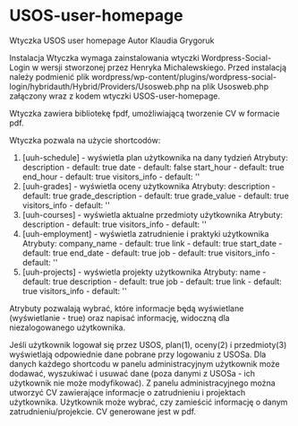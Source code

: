 # USOS-user-homepage
Wtyczka USOS user homepage
Autor Klaudia Grygoruk

Instalacja
Wtyczka wymaga zainstalowania wtyczki Wordpress-Social-Login w wersji stworzonej przez Henryka Michalewskiego.
Przed instalacją należy podmienić plik wordpress/wp-content/plugins/wordpress-social-login/hybridauth/Hybrid/Providers/Usosweb.php na plik Usosweb.php załączony wraz z kodem wtyczki USOS-user-homepage.

Wtyczka zawiera bibliotekę fpdf, umożliwiającą tworzenie CV w formacie pdf.

Wtyczka pozwala na użycie shortcodów:
1. [uuh-schedule] - wyświetla plan użytkownika na dany tydzień
   Atrybuty: 
		description - default: true
		date - default: false
		start_hour - default: true
		end_hour - default: true
		visitors_info - default: ''
2. [uuh-grades] - wyświetla oceny użytkownika
   Atrybuty:
		description - default: true
		grade_description - default: true
		grade_value - default: true
		visitors_info - default: ''
3. [uuh-courses] - wyświetla aktualne przedmioty użytkownika
   Atrybuty:
		description - default: true
		visitors_info - default: ''
4. [uuh-employment] - wyświetla zatrudnienie i praktyki użytkownika
   Atrybuty:
		company_name - default: true
		link - default: true
		start_date - default: true
		end_date - default: true
		job - default: true
		visitors_info - default: ''
5. [uuh-projects] - wyświetla projekty użytkownika
   Atrybuty:
		name - default: true
		description - default: true
		job - default: true
		link - default: true
		visitors_info - default: ''

Atrybuty pozwalają wybrać, które informacje będą wyświetlane (wyświetlanie - true) oraz napisać informację, widoczną dla niezalogowanego użytkownika.

Jeśli użytkownik logował się przez USOS, plan(1), oceny(2) i przedmioty(3) wyświetlają odpowiednie dane pobrane przy logowaniu z USOSa.
Dla danych każdego shortcodu w panelu administracyjnym użytkownik może dodawać, wyszukiwać i usuwać dane (poza danymi z USOSa - ich użytkownik nie może modyfikować).
Z panelu administracyjnego można utworzyć CV zawierające informacje o zatrudnieniu i projektach użytkownika. Użytkownik może wybrać, czy zamieścić informację o danym zatrudnieniu/projekcie. CV generowane jest w pdf.

